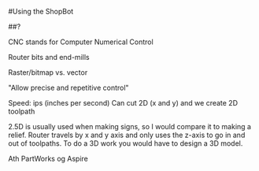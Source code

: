 
#Using the ShopBot

##?

CNC stands for Computer Numerical Control

Router bits and end-mills

Raster/bitmap vs. vector

"Allow precise and repetitive control"

Speed: ips (inches per second)
Can cut 2D (x and y) and we create 2D toolpath

2.5D is usually used when making signs, so I would compare it to making a relief. Router travels by x and y axis and only uses the z-axis to go in and out of toolpaths. To do a 3D work you would have to design a 3D model. 

Ath PartWorks og Aspire




